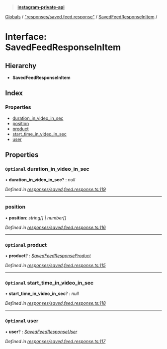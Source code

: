 > **[instagram-private-api](../README.md)**

[Globals](../README.md) / ["responses/saved.feed.response"](../modules/_responses_saved_feed_response_.md) / [SavedFeedResponseInItem](_responses_saved_feed_response_.savedfeedresponseinitem.md) /

# Interface: SavedFeedResponseInItem

## Hierarchy

* **SavedFeedResponseInItem**

## Index

### Properties

* [duration_in_video_in_sec](_responses_saved_feed_response_.savedfeedresponseinitem.md#optional-duration_in_video_in_sec)
* [position](_responses_saved_feed_response_.savedfeedresponseinitem.md#position)
* [product](_responses_saved_feed_response_.savedfeedresponseinitem.md#optional-product)
* [start_time_in_video_in_sec](_responses_saved_feed_response_.savedfeedresponseinitem.md#optional-start_time_in_video_in_sec)
* [user](_responses_saved_feed_response_.savedfeedresponseinitem.md#optional-user)

## Properties

### `Optional` duration_in_video_in_sec

• **duration_in_video_in_sec**? : *null*

*Defined in [responses/saved.feed.response.ts:119](https://github.com/dilame/instagram-private-api/blob/173bc62/src/responses/saved.feed.response.ts#L119)*

___

###  position

• **position**: *string[] | number[]*

*Defined in [responses/saved.feed.response.ts:116](https://github.com/dilame/instagram-private-api/blob/173bc62/src/responses/saved.feed.response.ts#L116)*

___

### `Optional` product

• **product**? : *[SavedFeedResponseProduct](_responses_saved_feed_response_.savedfeedresponseproduct.md)*

*Defined in [responses/saved.feed.response.ts:115](https://github.com/dilame/instagram-private-api/blob/173bc62/src/responses/saved.feed.response.ts#L115)*

___

### `Optional` start_time_in_video_in_sec

• **start_time_in_video_in_sec**? : *null*

*Defined in [responses/saved.feed.response.ts:118](https://github.com/dilame/instagram-private-api/blob/173bc62/src/responses/saved.feed.response.ts#L118)*

___

### `Optional` user

• **user**? : *[SavedFeedResponseUser](_responses_saved_feed_response_.savedfeedresponseuser.md)*

*Defined in [responses/saved.feed.response.ts:117](https://github.com/dilame/instagram-private-api/blob/173bc62/src/responses/saved.feed.response.ts#L117)*